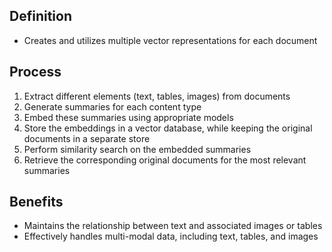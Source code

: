 ## Definition

- Creates and utilizes multiple vector representations for each document

## Process

1. Extract different elements (text, tables, images) from documents
2. Generate summaries for each content type
3. Embed these summaries using appropriate models
4. Store the embeddings in a vector database, while keeping the original documents in a separate store
5. Perform similarity search on the embedded summaries
6. Retrieve the corresponding original documents for the most relevant summaries

## Benefits

- Maintains the relationship between text and associated images or tables
- Effectively handles multi-modal data, including text, tables, and images
